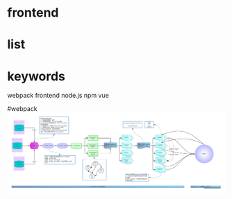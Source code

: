 # frontend
# list
# keywords
webpack frontend node.js npm vue

#webpack
<img src="./resource/img/webpack.jpg">
